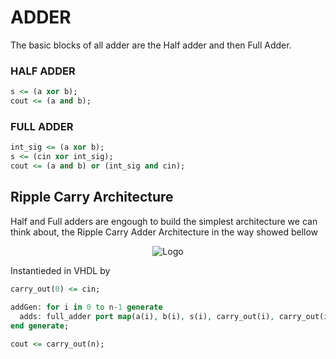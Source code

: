 # ADDER

The basic blocks of all adder are the Half adder and then Full Adder.

### HALF ADDER

```vhdl
s <= (a xor b);
cout <= (a and b);
```
### FULL ADDER

```vhdl
int_sig <= (a xor b);
s <= (cin xor int_sig);
cout <= (a and b) or (int_sig and cin);
```
## Ripple Carry Architecture

Half and Full adders are engough to build the simplest architecture we can think about, the Ripple Carry Adder Architecture in the way showed bellow

<p align="center">
  <img src="http://cdn.differencebetween.net/wp-content/uploads/2018/04/Difference-Between-Half-Adder-and-Full-Adder.jpg" alt="Logo"/>
</p>

Instantieded in VHDL by

```vhdl
carry_out(0) <= cin;
	
addGen: for i in 0 to n-1 generate
  adds: full_adder port map(a(i), b(i), s(i), carry_out(i), carry_out(i+1));
end generate;

cout <= carry_out(n);  
```

